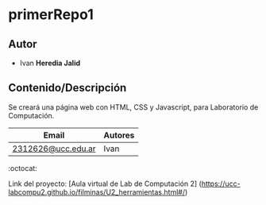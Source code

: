# primerRepo1

## Autor
* Ivan **Heredia Jalid**


## Contenido/Descripción
Se creará una página web con HTML, CSS y Javascript, para Laboratorio de Computación.

| Email | Autores |
|-------|---------|
|2312626@ucc.edu.ar| Ivan |

:octocat:

Link del proyecto: [Aula virtual de Lab de Computación 2] (https://ucc-labcompu2.github.io/filminas/U2_herramientas.html#/)